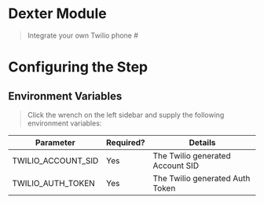 # Dexter Module
> Integrate your own Twilio phone #

# Configuring the Step

## Environment Variables
> Click the wrench on the left sidebar and supply the following environment variables:

Parameter|Required?|Details
---------|---------|-------
TWILIO_ACCOUNT_SID | Yes | The Twilio generated Account SID
TWILIO_AUTH_TOKEN | Yes | The Twilio generated Auth Token
